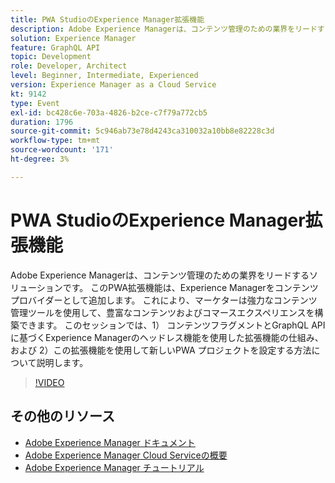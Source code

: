 ```yaml
---
title: PWA StudioのExperience Manager拡張機能
description: Adobe Experience Managerは、コンテンツ管理のための業界をリードするソリューションです。 このPWA拡張機能は、Experience Managerをコンテンツプロバイダーとして追加します。 これにより、マーケターは強力なコンテンツ管理ツールを使用して、豊富なコンテンツおよびコマースエクスペリエンスを構築できます。 このセッションでは、1） コンテンツフラグメントとGraphQL API に基づくExperience Managerのヘッドレス機能を使用した拡張機能の仕組み、および 2）この拡張機能を使用して新しいPWA プロジェクトを設定する方法について説明します。
solution: Experience Manager
feature: GraphQL API
topic: Development
role: Developer, Architect
level: Beginner, Intermediate, Experienced
version: Experience Manager as a Cloud Service
kt: 9142
type: Event
exl-id: bc428c6e-703a-4826-b2ce-c7f79a772cb5
duration: 1796
source-git-commit: 5c946ab73e78d4243ca310032a10bb8e82228c3d
workflow-type: tm+mt
source-wordcount: '171'
ht-degree: 3%

---
```


# PWA StudioのExperience Manager拡張機能

Adobe Experience Managerは、コンテンツ管理のための業界をリードするソリューションです。 このPWA拡張機能は、Experience Managerをコンテンツプロバイダーとして追加します。 これにより、マーケターは強力なコンテンツ管理ツールを使用して、豊富なコンテンツおよびコマースエクスペリエンスを構築できます。 このセッションでは、1） コンテンツフラグメントとGraphQL API に基づくExperience Managerのヘッドレス機能を使用した拡張機能の仕組み、および 2）この拡張機能を使用して新しいPWA プロジェクトを設定する方法について説明します。

>[!VIDEO](https://video.tv.adobe.com/v/337581/?quality=12&learn=on&hidetitle=true)

## その他のリソース

- [Adobe Experience Manager ドキュメント ](https://experienceleague.adobe.com/docs/experience-manager-cloud-service.html?lang=ja)
- [Adobe Experience Manager Cloud Serviceの概要 ](https://experienceleague.adobe.com/docs/experience-manager-cloud-service/overview/home.html?lang=ja)
- [Adobe Experience Manager チュートリアル](https://experienceleague.adobe.com/docs/experience-manager-tutorials.html?lang=ja)
